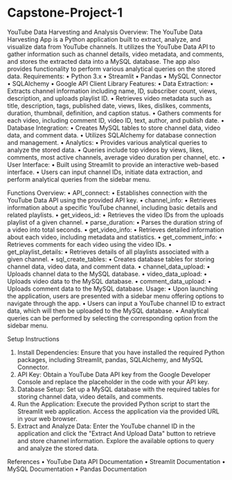 #  Capstone-Project-1
YouTube Data Harvesting and Analysis
Overview:
The YouTube Data Harvesting App is a Python application built to extract, analyze, and visualize data from YouTube channels. It utilizes the YouTube Data API to gather information such as channel details, video metadata, and comments, and stores the extracted data into a MySQL database. The app also provides functionality to perform various analytical queries on the stored data.
Requirements:
•	Python 3.x
•	Streamlit
•	Pandas
•	MySQL Connector
•	SQLAlchemy
•	Google API Client Library
Features:
•	Data Extraction:
•	Extracts channel information including name, ID, subscriber count, views, description, and uploads playlist ID.
•	Retrieves video metadata such as title, description, tags, published date, views, likes, dislikes, comments, duration, thumbnail, definition, and caption status.
•	Gathers comments for each video, including comment ID, video ID, text, author, and publish date.
•	Database Integration:
•	Creates MySQL tables to store channel data, video data, and comment data.
•	Utilizes SQLAlchemy for database connection and management.
•	Analytics:
•	Provides various analytical queries to analyze the stored data.
•	Queries include top videos by views, likes, comments, most active channels, average video duration per channel, etc.
•	User Interface:
•	Built using Streamlit to provide an interactive web-based interface.
•	Users can input channel IDs, initiate data extraction, and perform analytical queries from the sidebar menu.

Functions Overview:
•	API_connect:
•	Establishes connection with the YouTube Data API using the provided API key.
•	channel_info:
•	Retrieves information about a specific YouTube channel, including basic details and related playlists.
•	get_videos_id:
•	Retrieves the video IDs from the uploads playlist of a given channel.
•	parse_duration:
•	Parses the duration string of a video into total seconds.
•	get_video_info:
•	Retrieves detailed information about each video, including metadata and statistics.
•	get_comment_info:
•	Retrieves comments for each video using the video IDs.
•	get_playlist_details:
•	Retrieves details of all playlists associated with a given channel.
•	sql_create_tables:
•	Creates database tables for storing channel data, video data, and comment data.
•	channel_data_upload:
•	Uploads channel data to the MySQL database.
•	video_data_upload:
•	Uploads video data to the MySQL database.
•	comment_data_upload:
•	Uploads comment data to the MySQL database.
Usage:
•	Upon launching the application, users are presented with a sidebar menu offering options to navigate through the app.
•	Users can input a YouTube channel ID to extract data, which will then be uploaded to the MySQL database.
•	Analytical queries can be performed by selecting the corresponding option from the sidebar menu.


Setup Instructions
1.	Install Dependencies: Ensure that you have installed the required Python packages, including Streamlit, pandas, SQLAlchemy, and MySQL Connector.
2.	API Key: Obtain a YouTube Data API key from the Google Developer Console and replace the placeholder in the code with your API key.
3.	Database Setup: Set up a MySQL database with the required tables for storing channel data, video details, and comments.
4.	Run the Application: Execute the provided Python script to start the Streamlit web application. Access the application via the provided URL in your web browser.
5.	Extract and Analyze Data: Enter the YouTube channel ID in the application and click the "Extract And Upload Data" button to retrieve and store channel information. Explore the available options to query and analyze the stored data.


References
•	YouTube Data API Documentation
•	Streamlit Documentation
•	MySQL Documentation
•	Pandas Documentation


